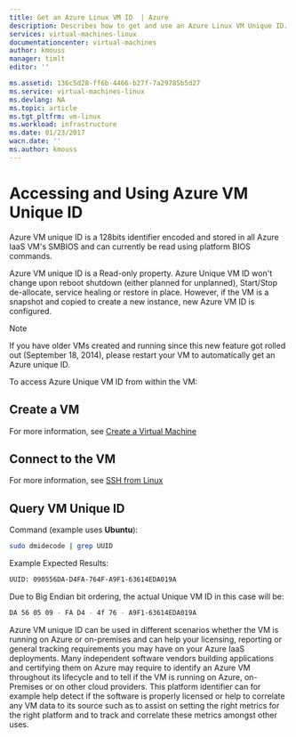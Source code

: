 ```yaml
---
title: Get an Azure Linux VM ID  | Azure
description: Describes how to get and use an Azure Linux VM Unique ID.
services: virtual-machines-linux
documentationcenter: virtual-machines
author: kmouss
manager: timlt
editor: ''

ms.assetid: 136c5d28-ff6b-4466-b27f-7a29785b5d27
ms.service: virtual-machines-linux
ms.devlang: NA
ms.topic: article
ms.tgt_pltfrm: vm-linux
ms.workload: infrastructure
ms.date: 01/23/2017
wacn.date: ''
ms.author: kmouss
---
```


# Accessing and Using Azure VM Unique ID
Azure VM unique ID is a 128bits identifier encoded and stored in all Azure IaaS VM's SMBIOS and can currently be read using platform BIOS commands.

Azure VM unique ID is a Read-only property. Azure Unique VM ID won't change upon reboot shutdown (either planned for unplanned), Start/Stop de-allocate, service healing or restore in place. However, if the VM is a snapshot and copied to create a new instance, new Azure VM ID is configured.

> [!NOTE]
> If you have older VMs created and running since this new feature got rolled out (September 18, 2014), please restart your VM to automatically get an Azure unique ID.
> 
> 

To access Azure Unique VM ID from within the VM:

## Create a VM
For more information, see [Create a Virtual Machine](virtual-machines-linux-creation-choices.md?toc=%2fazure%2fvirtual-machines%2flinux%2ftoc.json)

## Connect to the VM
For more information, see [SSH from Linux](virtual-machines-linux-mac-create-ssh-keys.md?toc=%2fazure%2fvirtual-machines%2flinux%2ftoc.json)

## Query VM Unique ID
Command (example uses **Ubuntu**):

```bash
sudo dmidecode | grep UUID
```

Example Expected Results:

```bash
UUID: 090556DA-D4FA-764F-A9F1-63614EDA019A
```

Due to Big Endian bit ordering, the actual Unique VM ID in this case will be:

```bash
DA 56 05 09 - FA D4 - 4f 76 - A9F1-63614EDA019A
```

Azure VM unique ID can be used in different scenarios whether the VM is running on Azure or on-premises and can help your licensing, reporting or general tracking requirements you may have on your Azure IaaS deployments. Many independent software vendors building applications and certifying them on Azure may require to identify an Azure VM throughout its lifecycle and to tell if the VM is running on Azure, on-Premises or on other cloud providers. This platform identifier can for example help detect if the software is properly licensed or help to correlate any VM data to its source such as to assist on setting the right metrics for the right platform and to track and correlate these metrics amongst other uses.
